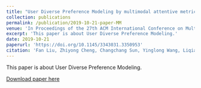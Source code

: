 ```yaml
---
title: "User Diverse Preference Modeling by multimodal attentive metric learning"
collection: publications
permalink: /publication/2019-10-21-paper-MM
venue: 'In Proceedings of the 27th ACM International Conference on Multimedia'
excerpt: 'This paper is about User Diverse Preference Modeling.'
date: 2019-10-21
paperurl: 'https://doi.org/10.1145/3343031.3350953'
citation: 'Fan Liu, Zhiyong Cheng, Changchang Sun, Yinglong Wang, Liqiang Nie & Mohan Kankanhalli. (2019). <i>ACM Multimedia</i>. [CCF A]'
---
```

This paper is about User Diverse Preference Modeling.

[Download paper here](https://dl.acm.org/doi/10.1145/3343031.3350953)
